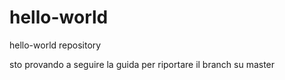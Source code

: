 # hello-world
hello-world repository

sto provando a seguire la guida per riportare il branch su master
